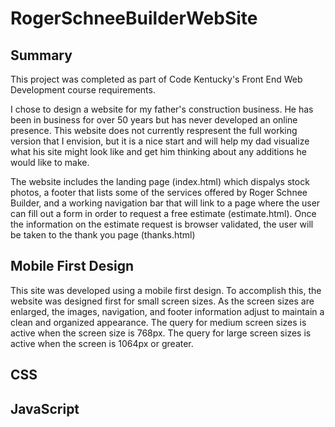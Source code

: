 # RogerSchneeBuilderWebSite

## Summary

This project was completed as part of Code Kentucky's Front End Web Development course requirements.

I chose to design a website for my father's construction business. He has been in business for over 50 years but has never developed an online presence. This website does not currently respresent the full working version that I envision, but it is a nice start and will help my dad visualize what his site might look like and get him thinking about any additions he would like to make.

The website includes the landing page (index.html) which dispalys stock photos, a footer that lists some of the services offered by Roger Schnee Builder, and a working navigation bar that will link to a page where the user can fill out a form in order to request a free estimate (estimate.html). Once the information on the estimate request is browser validated, the user will be taken to the thank you page (thanks.html)

## Mobile First Design

This site was developed using a mobile first design. To accomplish this, the website was designed first for small screen sizes. As the screen sizes are enlarged, the images, navigation, and footer information adjust to maintain a clean and organized appearance. The query for medium screen sizes is active when the screen size is 768px. The query for large screen sizes is active when the screen is 1064px or greater.

## CSS

## JavaScript